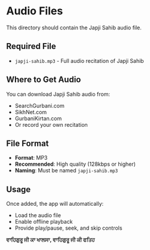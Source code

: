 # Audio Files

This directory should contain the Japji Sahib audio file.

## Required File

- `japji-sahib.mp3` - Full audio recitation of Japji Sahib

## Where to Get Audio

You can download Japji Sahib audio from:
- SearchGurbani.com
- SikhNet.com
- GurbaniKirtan.com
- Or record your own recitation

## File Format

- **Format**: MP3
- **Recommended**: High quality (128kbps or higher)
- **Naming**: Must be named `japji-sahib.mp3`

## Usage

Once added, the app will automatically:
- Load the audio file
- Enable offline playback
- Provide play/pause, seek, and skip controls

**ਵਾਹਿਗੁਰੂ ਜੀ ਕਾ ਖਾਲਸਾ, ਵਾਹਿਗੁਰੂ ਜੀ ਕੀ ਫਤਿਹ**
